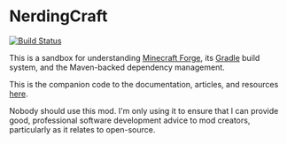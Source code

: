 # NerdingCraft
[![Build Status](https://travis-ci.org/kylev/nerdingcraft.svg)](https://travis-ci.org/kylev/nerdingcraft)

This is a sandbox for understanding
[Minecraft Forge](http://minecraftforge.net), its
[Gradle](http://gradle.org/) build system, and the Maven-backed
dependency management.

This is the companion code to the documentation, articles, and
resources [here](http://kylev.github.io/nerdingcraft/).

Nobody should use this mod. I'm only using it to ensure that I can
provide good, professional software development advice to mod
creators, particularly as it relates to open-source.
